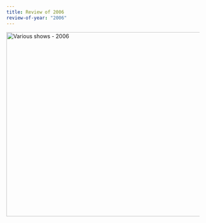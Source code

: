 ```yaml
---
title: Review of 2006
review-of-year: "2006"
---
```

<a data-flickr-embed="true" href="https://www.flickr.com/photos/sedos/albums/72157716792133447" title="Various shows - 2006"><img src="https://live.staticflickr.com/65535/50576392906_ffe3017242.jpg" width="640" height="480" alt="Various shows - 2006"></a><script async src="//embedr.flickr.com/assets/client-code.js" charset="utf-8"></script>